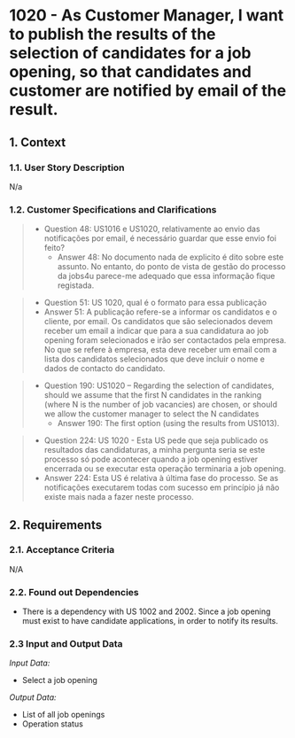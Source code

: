 # 1020 - As Customer Manager, I want to publish the results of the selection of candidates for a job opening, so that candidates and customer are notified by email of the result.

## 1. Context
### 1.1. User Story Description

N/a

### 1.2. Customer Specifications and Clarifications

>* Question 48: US1016 e US1020, relativamente ao envio das notificações por email, é necessário guardar que esse envio foi feito?
>    * Answer 48: No documento nada de explicito é dito sobre este assunto. No entanto, do ponto de vista de gestão do processo da jobs4u parece-me adequado que essa informação fique registada.

>* Question 51: US 1020, qual é o formato para essa publicação
>  * Answer 51: A publicação refere-se a informar os candidatos e o cliente, por email. Os candidatos que são selecionados devem receber um email a indicar que para a sua candidatura ao job opening foram selecionados e irão ser contactados pela empresa. No que se refere à empresa, esta deve receber um email com a lista dos candidatos selecionados que deve incluir o nome e dados de contacto do candidato.

>* Question 190: US1020 – Regarding the selection of candidates, should we assume that the first N candidates in the ranking (where N is the number of job vacancies) are chosen, or should we allow the customer manager to select the N candidates
>    * Answer 190: The first option (using the results from US1013).

>* Question 224: US 1020 - Esta US pede que seja publicado os resultados das candidaturas, a minha pergunta seria se este processo só pode acontecer quando a job opening estiver encerrada ou se executar esta operação terminaria a job opening.
>  * Answer 224: Esta US é relativa à última fase do processo. Se as notificações executarem todas com sucesso em princípio já não existe mais nada a fazer neste processo.

## 2. Requirements


### 2.1. Acceptance Criteria

N/A

### 2.2. Found out Dependencies

* There is a dependency with US 1002 and 2002. Since a job opening must exist to have candidate applications, in order to notify its results.

### 2.3 Input and Output Data

*Input Data:*
* Select a job opening

*Output Data:*
* List of all job openings
* Operation status
